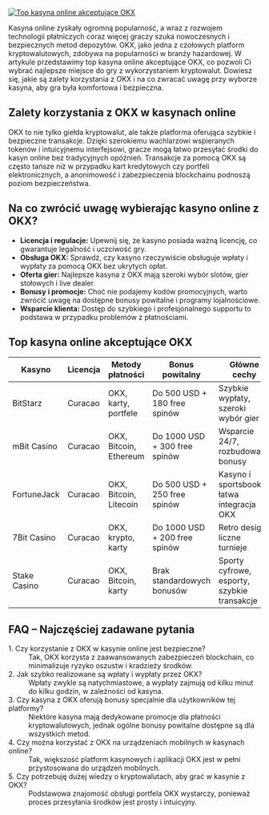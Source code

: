 [![Top kasyna online akceptujące OKX](https://123-caf.pages.dev/gitsignup.png)](https://vrmoo.ru/Bt82HjjY)

<div>     <p>Kasyna online zyskały ogromną popularność, a wraz z rozwojem technologii płatniczych coraz więcej graczy szuka nowoczesnych i bezpiecznych metod depozytów. OKX, jako jedna z czołowych platform kryptowalutowych, zdobywa na popularności w branży hazardowej. W artykule przedstawimy top kasyna online akceptujące OKX, co pozwoli Ci wybrać najlepsze miejsce do gry z wykorzystaniem kryptowalut. Dowiesz się, jakie są zalety korzystania z OKX i na co zwracać uwagę przy wyborze kasyna, aby gra była komfortowa i bezpieczna.</p>     <h2>Zalety korzystania z OKX w kasynach online</h2>   <p>OKX to nie tylko giełda kryptowalut, ale także platforma oferująca szybkie i bezpieczne transakcje. Dzięki szerokiemu wachlarzowi wspieranych tokenów i intuicyjnemu interfejsowi, gracze mogą łatwo przesyłać środki do kasyn online bez tradycyjnych opóźnień. Transakcje za pomocą OKX są często tańsze niż w przypadku kart kredytowych czy portfeli elektronicznych, a anonimowość i zabezpieczenia blockchainu podnoszą poziom bezpieczeństwa.</p>    <h2>Na co zwrócić uwagę wybierając kasyno online z OKX?</h2>   <ul>     <li><strong>Licencja i regulacje:</strong> Upewnij się, że kasyno posiada ważną licencję, co gwarantuje legalność i uczciwość gry.</li>     <li><strong>Obsługa OKX:</strong> Sprawdź, czy kasyno rzeczywiście obsługuje wpłaty i wypłaty za pomocą OKX bez ukrytych opłat.</li>     <li><strong>Oferta gier:</strong> Najlepsze kasyna z OKX mają szeroki wybór slotów, gier stołowych i live dealer.</li>     <li><strong>Bonusy i promocje:</strong> Choć nie podajemy kodów promocyjnych, warto zwrócić uwagę na dostępne bonusy powitalne i programy lojalnościowe.</li>     <li><strong>Wsparcie klienta:</strong> Dostęp do szybkiego i profesjonalnego supportu to podstawa w przypadku problemów z płatnościami.</li>   </ul>    <h2>Top kasyna online akceptujące OKX</h2>   <table>     <thead>       <tr>         <th>Kasyno</th>         <th>Licencja</th>         <th>Metody płatności</th>         <th>Bonus powitalny</th>         <th>Główne cechy</th>       </tr>     </thead>     <tbody>       <tr>         <td>BitStarz</td>         <td>Curacao</td>         <td>OKX, karty, portfele</td>         <td>Do 500 USD + 180 free spinów</td>         <td>Szybkie wypłaty, szeroki wybór gier</td>       </tr>       <tr>         <td>mBit Casino</td>         <td>Curacao</td>         <td>OKX, Bitcoin, Ethereum</td>         <td>Do 1000 USD + 300 free spinów</td>         <td>Wsparcie 24/7, rozbudowane bonusy</td>       </tr>       <tr>         <td>FortuneJack</td>         <td>Curacao</td>         <td>OKX, Bitcoin, Litecoin</td>         <td>Do 500 USD + 250 free spinów</td>         <td>Kasyno i sportsbook, łatwa integracja OKX</td>       </tr>       <tr>         <td>7Bit Casino</td>         <td>Curacao</td>         <td>OKX, krypto, karty</td>         <td>Do 1000 USD + 200 free spinów</td>         <td>Retro design, liczne turnieje</td>       </tr>       <tr>         <td>Stake Casino</td>         <td>Curacao</td>         <td>OKX, Bitcoin, karty</td>         <td>Brak standardowych bonusów</td>         <td>Sporty cyfrowe, esporty, szybkie transakcje</td>       </tr>     </tbody>   </table>    <h2>FAQ – Najczęściej zadawane pytania</h2>   <dl>     <dt>1. Czy korzystanie z OKX w kasynie online jest bezpieczne?</dt>     <dd>Tak, OKX korzysta z zaawansowanych zabezpieczeń blockchain, co minimalizuje ryzyko oszustw i kradzieży środków.</dd>      <dt>2. Jak szybko realizowane są wpłaty i wypłaty przez OKX?</dt>     <dd>Wpłaty zwykle są natychmiastowe, a wypłaty zajmują od kilku minut do kilku godzin, w zależności od kasyna.</dd>      <dt>3. Czy kasyna z OKX oferują bonusy specjalnie dla użytkowników tej platformy?</dt>     <dd>Niektóre kasyna mają dedykowane promocje dla płatności kryptowalutowych, jednak ogólne bonusy powitalne dostępne są dla wszystkich metod.</dd>      <dt>4. Czy można korzystać z OKX na urządzeniach mobilnych w kasynach online?</dt>     <dd>Tak, większość platform kasynowych i aplikacji OKX jest w pełni przystosowana do urządzeń mobilnych.</dd>      <dt>5. Czy potrzebuję dużej wiedzy o kryptowalutach, aby grać w kasynie z OKX?</dt>     <dd>Podstawowa znajomość obsługi portfela OKX wystarczy, ponieważ proces przesyłania środków jest prosty i intuicyjny.</dd>   </dl> </div>